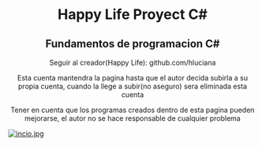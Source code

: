 <h1 align="center">Happy Life Proyect C#</h1>
<h2 align="center">Fundamentos de programacion C#</h2>
<p align="center">Seguir al creador(Happy Life): github.com/hluciana</p>
<p align="center">Esta cuenta mantendra la pagina hasta que el autor decida subirla a su propia cuenta, cuando la llege a subir(no aseguro) sera eliminada esta cuenta</p>
<p align="center">Tener en cuenta que los programas creados dentro de esta pagina pueden mejorarse, el autor no se hace responsable de cualquier problema</p>

[![incio.jpg](https://i.postimg.cc/nVDrL0Xk/incio.jpg)](https://lifebetter12.github.io/)
